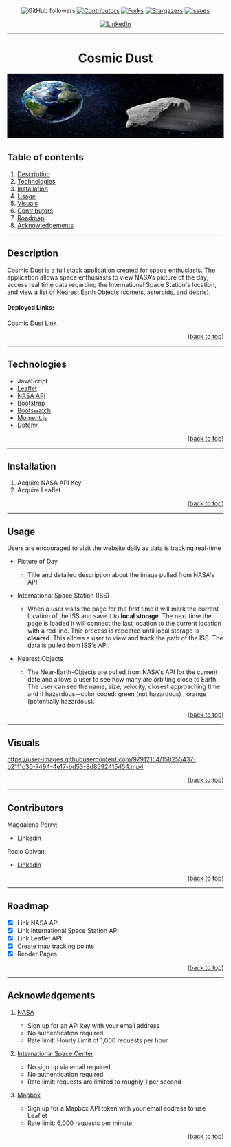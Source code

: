 <div id="top"></div>

<div align="center">

![GitHub followers](https://img.shields.io/github/followers/magdalenaperry?style=for-the-badge)
[![Contributors][contributors-shield]][contributors-url]
[![Forks][forks-shield]][forks-url]
[![Stargazers][stars-shield]][stars-url]
[![Issues][issues-shield]][issues-url]
<!-- [![MIT License][license-shield]][license-url] -->
[![LinkedIn][linkedin-shield]][linkedin-url]

---

# Cosmic Dust

<a href="https://github.com/magdalenaperry/nasa-space-things">
    <img src="assets\images\near-earth-object.jpeg" alt="Logo" width="600px" height="150px">
  </a>

</div>

## Table of contents

1. [Description](#description)
1. [Technologies](#technologies)
3. [Installation](#installation)
3. [Usage](#usage)
2. [Visuals](#visuals)
8. [Contributors](#contributors)
9. [Roadmap](#roadmap)
10. [Acknowledgements](#acknowledgements)
    
---

## Description
Cosmic Dust is a full stack application created for space enthusiasts. The application allows space enthusiasts to view NASA’s picture of the day, access real time data regarding the International Space Station's location, and view a list of Nearest Earth Objects’(comets, asteroids, and debris). 

#### Deployed Links:

[Cosmic Dust Link](https://magdalenaperry.github.io/nasa-space-things/)

<p align="right">(<a href="#top">back to top</a>)</p>

---

## Technologies
- JavaScript
- [Leaflet](https://leafletjs.com/SlavaUkraini/)
- [NASA API](https://api.nasa.gov/)
- [Bootstrap](https://getbootstrap.com/)
- [Bootswatch](https://bootswatch.com/)
- [Moment.js](https://momentjs.com/)
- [Dotenv](https://www.npmjs.com/package/dotenv)

<p align="right">(<a href="#top">back to top</a>)</p>

---

## Installation
1. Acquire NASA API Key
2. Acquire Leaflet 


<p align="right">(<a href="#top">back to top</a>)</p>

----

## Usage
Users are encouraged to visit the website daily as data is tracking real-time

- Picture of Day

    - Title and detailed description about the image pulled from NASA's API.

- International Space Station (ISS)

    - When a user visits the page for the first time it will mark the current location of the ISS and save it to **local storage**. The next time the page is loaded it will connect the last location to the current location with a red line. This process is repeated until local storage is **cleared**. This allows a user to view and track the path of the ISS. The data is pulled from ISS's API. 
   
- Nearest Objects

    - The Near-Earth-Objects are pulled from NASA's API for the current date and allows a user to see how many are orbiting close to Earth. The user can see the name, size, velocity, closest approaching time and if hazardous--color coded: green (not hazardous) , orange (potentially hazardous).

<p align="right">(<a href="#top">back to top</a>)</p>

---

## Visuals

    
https://user-images.githubusercontent.com/97912154/158255437-b2111c30-7494-4e17-bd53-8d8592415454.mp4

<p align="right">(<a href="#top">back to top</a>)</p>

---

## Contributors

Magdalena Perry: 

- [Linkedin](https://www.linkedin.com/in/magdalena-perry/)

Rocio Galvan: 

- [Linkedin](https://www.linkedin.com/in/rocio-galvan/)


<p align="right">(<a href="#top">back to top</a>)</p>

---
## Roadmap
- [x] Link NASA API
- [x] Link International Space Station API
- [x] Link Leaflet API
- [x] Create map tracking points
- [x] Render Pages

<p align="right">(<a href="#top">back to top</a>)</p>

---
## Acknowledgements

1. [NASA](https://api.nasa.gov/index.html)
    - Sign up for an API key with your email address
    - No authentication required
    - Rate limit: Hourly Limit of 1,000 requests per hour


2. [International Space Center](https://wheretheiss.at/w/developer)
    - No sign up via email required
    - No authentication required
    - Rate limit: requests are limited to roughly 1 per second


3. [Mapbox](https://docs.mapbox.com/api/maps/static-tiles/)
    - Sign up for a Mapbox API token with your email address to use Leaflet 
    - Rate limit: 6,000 requests per minute

<p align="right">(<a href="#top">back to top</a>)</p>



<!-- 
See more on the [Open Database License](https://www.openstreetmap.org/copyright) -->



      
[contributors-shield]: https://img.shields.io/github/contributors/magdalenaperry/nasa-space-things.svg?style=for-the-badge
[contributors-url]: https://github.com/magdalenaperry/nasa-space-things/graphs/contributors
[forks-shield]: https://img.shields.io/github/forks/magdalenaperry/nasa-space-things.svg?style=for-the-badge
[forks-url]: https://github.com/magdalenaperry/nasa-space-things/network/members
[stars-shield]: https://img.shields.io/github/stars/magdalenaperry/nasa-space-things.svg?style=for-the-badge
[stars-url]: https://github.com/magdalenaperry/nasa-space-things/stargazers
[issues-shield]: https://img.shields.io/github/issues/magdalenaperry/nasa-space-things.svg?style=for-the-badge
[issues-url]: https://github.com/magdalenaperry/nasa-space-things/issues
[license-shield]: https://img.shields.io/github/license/magdalenaperry/nasa-space-things.svg?style=for-the-badge
[license-url]: https://github.com/magdalenaperry/nasa-space-things/blob/master/LICENSE.txt
[linkedin-shield]: https://img.shields.io/badge/-LinkedIn-black.svg?style=for-the-badge&logo=linkedin&colorB=555
[linkedin-url]: https://linkedin.com/in/magdalenaperry
[product-screenshot]: images/screenshot.png
